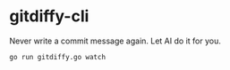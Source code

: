 # gitdiffy-cli
Never write a commit message again. Let AI do it for you.

```bash
go run gitdiffy.go watch
```